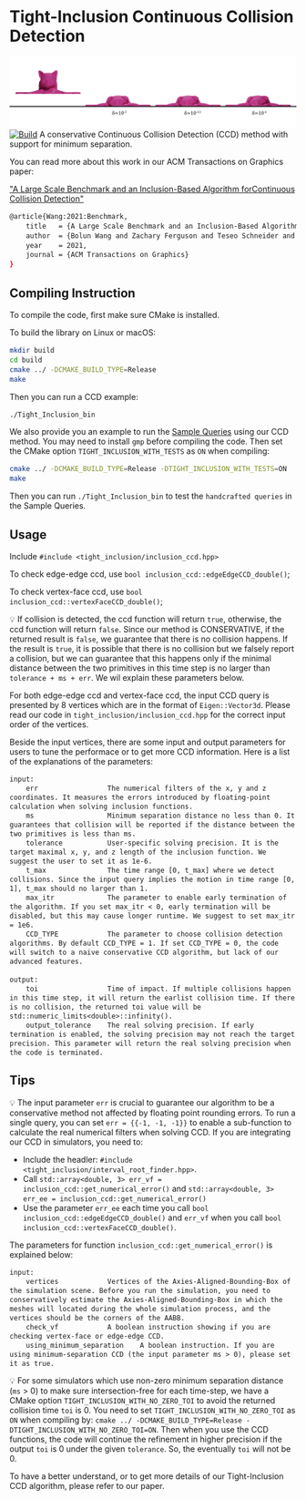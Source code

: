 # Tight-Inclusion Continuous Collision Detection 
![](./fig/line-search.jpg)
[![Build](https://github.com/Continuous-Collision-Detection/Tight-Inclusion/actions/workflows/continuous.yml/badge.svg)](https://github.com/Continuous-Collision-Detection/Tight-Inclusion/actions/workflows/continuous.yml)
A conservative Continuous Collision Detection (CCD) method with support for minimum separation.


You can read more about this work in our ACM Transactions on Graphics paper:

["A Large Scale Benchmark and an Inclusion-Based Algorithm forContinuous Collision Detection"](https://continuous-collision-detection.github.io/)
```bash
@article{Wang:2021:Benchmark,
    title   = {A Large Scale Benchmark and an Inclusion-Based Algorithm for Continuous Collision Detection},
    author  = {Bolun Wang and Zachary Ferguson and Teseo Schneider and Xin Jiang and Marco Attene and Daniele Panozzo},
    year    = 2021,
    journal = {ACM Transactions on Graphics}
}
```
## Compiling Instruction 

To compile the code, first make sure CMake is installed. 

To build the library on Linux or macOS:
```sh
mkdir build
cd build
cmake ../ -DCMAKE_BUILD_TYPE=Release
make
```
Then you can run a CCD example:
```bash
./Tight_Inclusion_bin 
```
We also provide you an example to run the [Sample Queries](https://github.com/Continuous-Collision-Detection/Sample-Queries) using our CCD method. You may need to install `gmp` before compiling the code. Then set the CMake option `TIGHT_INCLUSION_WITH_TESTS` as `ON` when compiling:
```sh
cmake ../ -DCMAKE_BUILD_TYPE=Release -DTIGHT_INCLUSION_WITH_TESTS=ON
make
```
Then you can run `./Tight_Inclusion_bin` to test the `handcrafted queries` in the Sample Queries.
## Usage
Include `#include <tight_inclusion/inclusion_ccd.hpp>`

To check edge-edge ccd, use `bool inclusion_ccd::edgeEdgeCCD_double()`;

To check vertex-face ccd, use `bool inclusion_ccd::vertexFaceCCD_double()`;

💡 If collision is detected, the ccd function will return `true`, otherwise, the ccd function will return `false`. Since our method is CONSERVATIVE, if the returned result is `false`, we guarantee that there is no collision happens. If the result is `true`, it is possible that there is no collision but we falsely report a collision, but we can guarantee that this happens only if the minimal distance between the two primitives in this time step is no larger than `tolerance + ms + err`. We wil explain these parameters below.  

For both edge-edge ccd and vertex-face ccd, the input CCD query is presented by 8 vertices which are in the format of `Eigen::Vector3d`. Please read our code in `tight_inclusion/inclusion_ccd.hpp` for the correct input order of the vertices. 

Beside the input vertices, there are some input and output parameters for users to tune the performace or to get more CCD information. Here is a list of the explanations of the parameters:

```
input:
    err                 The numerical filters of the x, y and z coordinates. It measures the errors introduced by floating-point calculation when solving inclusion functions.
    ms                  Minimum separation distance no less than 0. It guarantees that collision will be reported if the distance between the two primitives is less than ms.
    tolerance           User-specific solving precision. It is the target maximal x, y, and z length of the inclusion function. We suggest the user to set it as 1e-6.
    t_max               The time range [0, t_max] where we detect collisions. Since the input query implies the motion in time range [0, 1], t_max should no larger than 1.
    max_itr             The parameter to enable early termination of the algorithm. If you set max_itr < 0, early termination will be disabled, but this may cause longer runtime. We suggest to set max_itr = 1e6.
    CCD_TYPE            The parameter to choose collision detection algorithms. By default CCD_TYPE = 1. If set CCD_TYPE = 0, the code will switch to a naive conservative CCD algorithm, but lack of our advanced features. 
    
output:
    toi                 Time of impact. If multiple collisions happen in this time step, it will return the earlist collision time. If there is no collision, the returned toi value will be std::numeric_limits<double>::infinity().
    output_tolerance    The real solving precision. If early termination is enabled, the solving precision may not reach the target precision. This parameter will return the real solving precision when the code is terminated.
```
## Tips
💡 The input parameter `err` is crucial to guarantee our algorithm to be a conservative method not affected by floating point rounding errors. To run a single query, you can set `err = {{-1, -1, -1}}` to enable a sub-function to calculate the real numerical filters when solving CCD. If you are integrating our CCD in simulators, you need to:

- Include the headler: `#include <tight_inclusion/interval_root_finder.hpp>`.
- Call `std::array<double, 3> err_vf = inclusion_ccd::get_numerical_error()` and `std::array<double, 3> err_ee = inclusion_ccd::get_numerical_error()`
- Use the parameter `err_ee` each time you call `bool inclusion_ccd::edgeEdgeCCD_double()` and `err_vf` when you call `bool inclusion_ccd::vertexFaceCCD_double()`.

The parameters for function `inclusion_ccd::get_numerical_error()` is explained below:
```
input:
    vertices            Vertices of the Axies-Aligned-Bounding-Box of the simulation scene. Before you run the simulation, you need to conservatively estimate the Axies-Aligned-Bounding-Box in which the meshes will located during the whole simulation process, and the vertices should be the corners of the AABB.
    check_vf            A boolean instruction showing if you are checking vertex-face or edge-edge CCD.
    using_minimum_separation    A boolean instruction. If you are using minimum-separation CCD (the input parameter ms > 0), please set it as true.

```
💡 For some simulators which use non-zero minimum separation distance (`ms` > 0) to make sure intersection-free for each time-step, we have a CMake option `TIGHT_INCLUSION_WITH_NO_ZERO_TOI` to avoid the returned collision time `toi` is 0. You need to set `TIGHT_INCLUSION_WITH_NO_ZERO_TOI` as `ON` when compiling by: `cmake ../ -DCMAKE_BUILD_TYPE=Release -DTIGHT_INCLUSION_WITH_NO_ZERO_TOI=ON`. Then when you use the CCD functions, the code will continue the refinement in higher precision if the output `toi` is 0 under the given `tolerance`. So, the eventually `toi` will not be 0.

To have a better understand, or to get more details of our Tight-Inclusion CCD algorithm, please refer to our paper.
